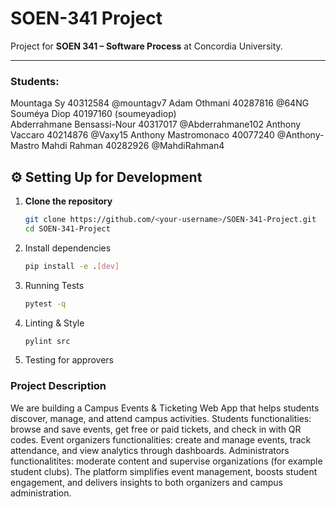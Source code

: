 # SOEN-341 Project

Project for **SOEN 341 – Software Process** at Concordia University.

---
### Students:
   Mountaga Sy  40312584 @mountagv7
   Adam Othmani 40287816 @64NG
   Souméya Diop 40197160  (soumeyadiop)  
   Abderrahmane Bensassi-Nour 40317017  @Abderrahmane102
   Anthony Vaccaro 40214876 @Vaxy15
   Anthony Mastromonaco 40077240 @Anthony-Mastro
   Mahdi Rahman 40282926 @MahdiRahman4

   

## ⚙️ Setting Up for Development

1. **Clone the repository**
   ```bash
   git clone https://github.com/<your-username>/SOEN-341-Project.git
   cd SOEN-341-Project

2. Install dependencies
   ```bash
   pip install -e .[dev]

3. Running Tests
   ```bash
   pytest -q

4. Linting & Style
   ```bash
   pylint src

5. Testing for approvers

### Project Description

We are building a Campus Events & Ticketing Web App that helps students discover, manage, and attend campus activities. 
Students functionalities: browse and save events, get free or paid tickets, and check in with QR codes. 
Event organizers functionalities: create and manage events, track attendance, and view analytics through dashboards.
Administrators functionalitites: moderate content and supervise organizations (for example student clubs).
The platform simplifies event management, boosts student engagement, and delivers insights to both organizers and campus administration.
